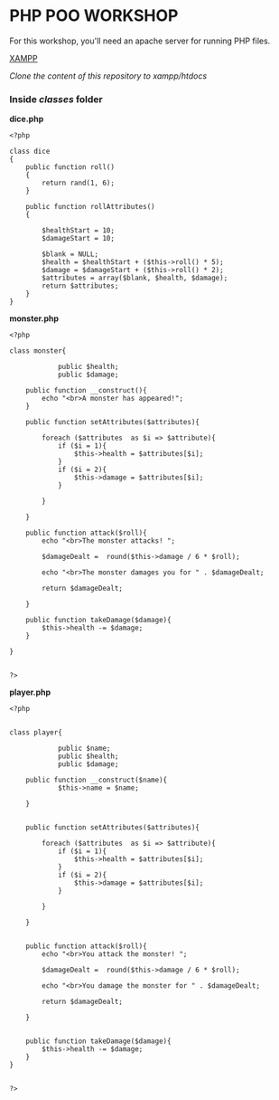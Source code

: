# PHP POO WORKSHOP

For this workshop, you'll need an apache server for running PHP files.

[XAMPP](https://www.apachefriends.org/fr/download.html)

_Clone the content of this repository to xampp/htdocs_

### Inside _classes_ folder

**dice.php**

```
<?php

class dice
{
	public function roll()
	{
		return rand(1, 6);
	}

	public function rollAttributes()
	{

		$healthStart = 10;
		$damageStart = 10;

		$blank = NULL;
		$health = $healthStart + ($this->roll() * 5);
		$damage = $damageStart + ($this->roll() * 2);
		$attributes = array($blank, $health, $damage);
		return $attributes;
	}
}
```

**monster.php**

```
<?php

class monster{

			public $health;
			public $damage;

	public function __construct(){
		echo "<br>A monster has appeared!";
	}

	public function setAttributes($attributes){

		foreach ($attributes  as $i => $attribute){
			if ($i = 1){
				$this->health = $attributes[$i];
			}
			if ($i = 2){
				$this->damage = $attributes[$i];
			}

		}

	}

	public function attack($roll){
		echo "<br>The monster attacks! ";

		$damageDealt =  round($this->damage / 6 * $roll);

		echo "<br>The monster damages you for " . $damageDealt;

		return $damageDealt;

	}

	public function takeDamage($damage){
		$this->health -= $damage;
	}

}


?>

```

**player.php**

```
<?php


class player{

			public $name;
			public $health;
			public $damage;

	public function __construct($name){
			$this->name = $name;

	}


	public function setAttributes($attributes){

		foreach ($attributes  as $i => $attribute){
			if ($i = 1){
				$this->health = $attributes[$i];
			}
			if ($i = 2){
				$this->damage = $attributes[$i];
			}

		}

	}


	public function attack($roll){
		echo "<br>You attack the monster! ";

		$damageDealt =  round($this->damage / 6 * $roll);

		echo "<br>You damage the monster for " . $damageDealt;

		return $damageDealt;

	}


	public function takeDamage($damage){
		$this->health -= $damage;
	}
}


?>
```
